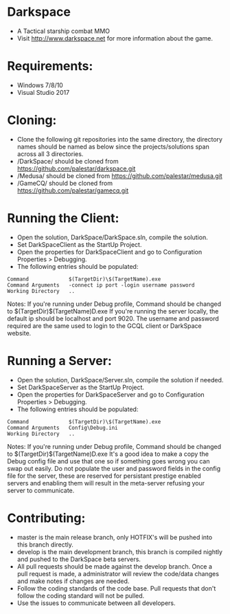 # Darkspace
* A Tactical starship combat MMO
* Visit http://www.darkspace.net for more information about the game.

# Requirements:
* Windows 7/8/10
* Visual Studio 2017

# Cloning:
* Clone the following git repositories into the same directory, the directory names should be named as below since the projects/solutions span across all 3 directories.
* /DarkSpace/ should be cloned from https://github.com/palestar/darkspace.git
* /Medusa/ should be cloned from https://github.com/palestar/medusa.git
* /GameCQ/ should be cloned from https://github.com/palestar/gamecq.git

# Running the Client:
* Open the solution, DarkSpace/DarkSpace.sln, compile the solution.
* Set DarkSpaceClient as the StartUp Project.
* Open the properties for DarkSpaceClient and go to Configuration Properties > Debugging.
* The following entries should be populated:
```
Command				$(TargetDir)\$(TargetName).exe
Command Arguments	-connect ip port -login username password
Working Directory	..
```
Notes:
If you're running under Debug profile, Command should be changed to $(TargetDir)\$(TargetName)D.exe
If you're running the server locally, the default ip should be localhost and port 9020.
The username and password required are the same used to login to the GCQL client or DarkSpace website.

# Running a Server:
* Open the solution, DarkSpace/Server.sln, compile the solution if needed.
* Set DarkSpaceServer as the StartUp Project.
* Open the properties for DarkSpaceServer and go to Configuration Properties > Debugging.
* The following entries should be populated:
```
Command				$(TargetDir)\$(TargetName).exe
Command Arguments	Config\Debug.ini
Working Directory	..
```
Notes:
If you're running under Debug profile, Command should be changed to $(TargetDir)\$(TargetName)D.exe
It's a good idea to make a copy the Debug config file and use that one so if something goes wrong you can swap out easily.
Do not populate the user and password fields in the config file for the server, these are reserved for persistant prestige enabled servers and enabling them will result in the meta-server refusing your server to communicate.

# Contributing:
* master is the main release branch, only HOTFIX's will be pushed into this branch directly.
* develop is the main development branch, this branch is compiled nightly and pushed to the DarkSpace beta servers. 
* All pull requests should be made against the develop branch. Once a pull request is made, a administrator will review the code/data changes and make notes if changes are needed. 
* Follow the coding standards of the code base. Pull requests that don't follow the coding standard will not be pulled.
* Use the issues to communicate between all developers. 

